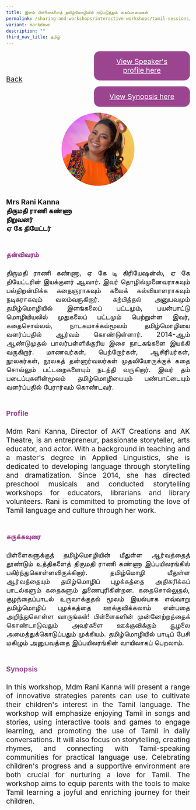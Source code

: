 ```yaml
---
title: இளம் பிள்ளைகளைத் தமிழ்மொழியில் ஈடுபடுத்தும் கைப்பாவைகள்
permalink: /sharing-and-workshops/interactive-workshops/tamil-sessions/tl6/
variant: markdown
description: ""
third_nav_title: தமிழ்
---
```

<style>
.entry-title{
  font-size: 2.25rem;
  font-weight: 700;
  margin-bottom: 2rem;
  text-align: center;
}
.entry-content p{
  text-align: justify;
}

.entry-title.supported-by{
  margin-bottom: 0;
  margin-top: 3rem;
}

.entry-content .buttons-container{
  align-items: center;
  column-gap: 1rem;
  display: flex;
  flex-wrap: wrap;
  justify-content: center;
}
.entry-content .buttons-container .btn-link{
  background-color: #7431e8;
  border-radius: 0.4rem;
  color: #fff;
  font-size: 1.5rem;
  margin-bottom: 1rem;
  padding: 15px 20px;
  text-align: center;
  text-decoration: none;
  width: 15rem;
}
.entry-content .buttons-container .btn-link:hover{
  background-color: lightgrey;
}

.entry-content.sharing-sessions{
  align-items: center;
  display: flex;
  flex-direction: column;
  row-gap: 1.5rem;
}
.entry-content.sharing-sessions .session-item{
  align-items: flex-start;
  background-color:#d84178;
  border-radius: 0.5rem;
  color: #ffffff;
  row-gap: 2rem;
  display: flex;
  font-size: 1.1rem;
  flex-direction: column;
  line-height: 1.2;
  justify-content: space-between;
  margin-bottom: 2rem;
  padding: 1rem;
  width: 100%;
}
.entry-content.sharing-sessions .session-item .lower-wrapper{
  display: flex;
  flex-direction: column;
  row-gap: 2rem;
  width: 100%;
}
.entry-content.sharing-sessions .session-item .session-link{
  border: 2px solid lightgrey;
  border-radius: 0.5rem;
  padding: 1rem;
  text-align: center;
}
.entry-content.sharing-sessions .session-item .session-link a{
  color: #ffffff;
}

.entry-content.sharing-sessions.malay-sessions .session-item{
  background-color: #a3c864;
}

.entry-content.sharing-sessions.tamil-sessions .session-item,
.entry-content.sharing-sessions.preschools-exhibitors .session-item{
  background-color: #9b4490;
}

.entry-content.sharing-sessions.english-sessions .session-item{
  background-color: #fa0;
}

.entry-content.sharing-sessions.primary-secondary-exhibitors .session-item{
  background-color: #a3c864;
}

.entry-content.sharing-sessions .session-item .session-link:hover{
  background-color: lightgrey;
}

.entry-content.sharing-session-item{
  font-size: 1.2rem;
}
.entry-content.sharing-session-item .sharing-sessions-nav{
  align-items: center;
  column-gap: 1rem;
  display: flex;
  flex-wrap: wrap;
  justify-content: space-between;
  padding-bottom: 1rem;
}
.entry-content.sharing-session-item .sharing-sessions-nav .inner-nav-wrapper{
  column-gap: 1rem;
  display: flex;
  flex: 2;
  flex-wrap: wrap;
  justify-content: flex-end;
  row-gap: 1rem;
}
.entry-content.sharing-session-item .sharing-sessions-nav .inner-nav-wrapper .nav-btn{
  background-color: #d84178;
  border-radius: 1rem;
  color: #fff;
  padding: 1rem 2rem;
  text-align: center;
  width: 100%;
}
.entry-content.sharing-session-item.malay-session .sharing-sessions-nav .inner-nav-wrapper .nav-btn{
  background-color: #a3c864;
}
.entry-content.sharing-session-item.tamil-session .sharing-sessions-nav .inner-nav-wrapper .nav-btn{
  background-color: #9b4490;
}
.entry-content.sharing-session-item.english-session .sharing-sessions-nav .inner-nav-wrapper .nav-btn{
  background-color: #fa0;
}
.entry-content.sharing-session-item .sharing-sessions-nav .inner-nav-wrapper .nav-btn:hover{
  background-color: lightgrey;
}
.entry-content.sharing-session-item .profile-photo-container{
  align-items: center;
  column-gap: 1rem;
  display: flex;
  flex-wrap: wrap;
  justify-content: space-between;
  row-gap: 1rem;
}
.entry-content.sharing-session-item .profile-photo{
  align-items: center;
  column-gap: 2rem;
  display: flex;
  flex-wrap: wrap;
  justify-content: center;
  row-gap: 2rem;
  margin-bottom: 2rem;
}
.entry-content.sharing-session-item .profile-photo img{
  border-radius: 100px;
  width: 200px;
}
.entry-content.sharing-session-item.awardee-item .profile-photo{
  width: 100%;
}
.entry-content.sharing-session-item .profile-name{
  font-weight: 700;
  margin-bottom: 3rem;
}
.entry-content.sharing-session-item h4{
  color: #d84178;
}
.entry-content.sharing-session-item.malay-session h4{
  color: #a3c864;
}
.entry-content.sharing-session-item.tamil-session h4{
  color: #9b4490;
}
.entry-content.sharing-session-item.english-session h4{
  color: #fa0;
}
.entry-content.sharing-session-item.awardee-item h3,
.entry-content.sharing-session-item.awardee-item h4{
  color: #4372d6;
}
.entry-content.sharing-session-item .section-wrapper{
  margin-bottom: 3rem;
}

.entry-content.awardees-container h4{
  font-weight: 700;
  margin-bottom: 3rem;
}
.entry-content.awardees-container a{
  text-decoration: none;
}
.entry-content.awardees-container .section-wrapper{
  margin-bottom: 10rem;
}
.entry-content.awardees-container .section-row{
  column-gap: 1rem;
  display: flex;
  flex-wrap: wrap;
  justify-content: space-around;
  row-gap: 1rem;
}
.entry-content.awardees-container .section-column{
  width: 30%;
}
.entry-content.awardees-container .awardee-wrapper{
  align-items: center;
  display: flex;
  flex-direction: column;
  justify-content: center;
  row-gap: 1rem;
}
.entry-content.awardees-container .awardee-wrapper .awardee-pic{
  width: 10rem;
}
.entry-content.awardees-container .awardee-wrapper .awardee-profile{
  color: #484848;
  text-align: center;
}
.entry-content.awardees-container .awardee-wrapper .name-english{
  font-size: 1.25rem;
  margin-bottom: 1rem;
}
.entry-content.awardees-container .awardee-wrapper .name-chinese{
  font-size: 1.25rem;
  margin-bottom: 1rem;
}

.entry-content .btntop{
  position: fixed;
  float: right;
  bottom: 20px;
  right: 80px;
  z-index: 99;
  boder: none;
  background-color: #3bb9ff;
  cursor: pointer;
  padding: 15px;
  boder-radius: 4px;
  color: #fff;
  font-weight: 600;
}

.coming-soon{
  color: #7431e8;
  font-size: 2rem;
  font-weight: 700;
  margin-top: 3rem;
  text-align: center;
}

@media all and (min-width: 40rem ){
  .entry-content.sharing-sessions{
    align-items: flex-start;
    display: flex;
    flex-direction: column;
    row-gap: 1.5rem;
  }

  
  .entry-content.sharing-sessions .session-item .lower-wrapper{
    align-items: center;
    flex-direction: row;
    justify-content: space-between;
  }

  .entry-content.sharing-session-item .sharing-sessions-nav .inner-nav-wrapper .nav-btn{
    width: 45%;
  }
}
</style>

<div class="entry-content sharing-session-item tamil-session">
<div class="sharing-sessions-nav">
<a href="/sharing-and-workshops/interactive-workshops/tamil-sessions/">Back</a>
<div class="inner-nav-wrapper">
<a class="nav-btn" href="#C1">View Speaker's profile here</a>
<a class="nav-btn" href="#C2">View Synopsis here</a>
</div>
</div>

<div class="profile-photo">
<img alt="Rani Kanna" src="/images/Interactive_workshops/rani-kanna.jpg">
</div>

<div class="profile-name">
Mrs Rani Kanna<br>
திருமதி ராணி கண்ணா<br>
நிறுவனர்<br>
ஏ கே தியேட்டர்
</div>

<div class="section-wrapper">
<h4 id="C1">தன்விவரம்</h4>
<p>
திருமதி ராணி கண்ணா, ஏ கே டி கிரியேஷன்ஸ், ஏ கே தியேட்டரின் இயக்குனர் ஆவார். இவர் தொழில்முனைவராகவும் பல்திறன்மிக்க கதைஞராகவும் கலைக் கல்வியாளராகவும் நடிகராகவும் வலம்வருகிறார். கற்பித்தல் அனுபவமும் தமிழ்மொழியில் இளங்கலைப் பட்டமும், பயன்பாட்டு மொழியியலில் முதுகலைப் பட்டமும் பெற்றுள்ள இவர், கதைசொல்லல், நாடகமாக்கல்மூலம் தமிழ்மொழியை வளர்ப்பதில் ஆர்வம் கொண்டுள்ளார். 2014-ஆம் ஆண்டுமுதல் பாலர்பள்ளிக்குரிய இசை நாடகங்களை இயக்கி வருகிறார். மாணவர்கள், பெற்றோர்கள், ஆசிரியர்கள், நூலகர்கள், நூலகத் தன்னார்வலர்கள் முதலியோருக்குக் கதை சொல்லும் பட்டறைகளையும் நடத்தி வருகிறார். இவர் தம் படைப்புகளின்மூலம் தமிழ்மொழியையும் பண்பாட்டையும் வளர்ப்பதில் பேரார்வம் கொண்டவர். 
</p>
</div>

<div class="section-wrapper">
<h4>Profile</h4>
<p>
Mdm Rani Kanna, Director of AKT Creations and AK Theatre, is an entrepreneur, passionate storyteller, arts educator, and actor. With a background in teaching and a master's degree in Applied Linguistics, she is dedicated to developing language through storytelling and dramatization. Since 2014, she has directed preschool musicals and conducted storytelling workshops for educators, librarians and library volunteers. Rani is committed to promoting the love of Tamil language and culture through her work.
</p>
</div>

<div class="section-wrapper">
<h4 id="C2">சுருக்கவுரை</h4> 
<p>
பிள்ளைகளுக்குத் தமிழ்மொழியின் மீதுள்ள ஆர்வத்தைத் தூண்டும் உத்திகளைத் திருமதி ராணி கண்ணா இப்பயிலரங்கில் பகிர்ந்துகொள்ளவிருக்கிறார். தமிழ்மொழி மீதுள்ள ஆர்வத்தையும் தமிழ்மொழிப் புழக்கத்தை அதிகரிக்கப் பாடல்களும் கதைகளும் துணைபுரிகின்றன. கதைசொல்லுதல், குழந்தைப்பாடல் உருவாக்குதல் மூலம் இயல்பாக எவ்வாறு தமிழ்மொழிப் புழக்கத்தை ஊக்குவிக்கலாம் என்பதை அறிந்துகொள்ள வாருங்கள்! பிள்ளைகளின் முன்னேற்றத்தைக் கொண்டாடுவதும் அவர்களை ஊக்குவிக்கும் சூழலை அமைத்துக்கொடுப்பதும் முக்கியம். தமிழ்மொழியில் பாடிப் பேசி மகிழும் அனுபவத்தை இப்பயிலரங்கின் வாயிலாகப் பெறலாம்.
</p>
</div>

<div class="section-wrapper">
<h4>Synopsis</h4> 
<p>
In this workshop, Mdm Rani Kanna will present a range of innovative strategies  parents can use to cultivate their children's interest in the Tamil language. The workshop will emphasize enjoying Tamil in songs and stories, using interactive tools and games to engage learning, and promoting the use of Tamil in daily conversations. It will also focus on storytelling, creating rhymes, and connecting with Tamil-speaking communities for practical language use. Celebrating  children's progress and a supportive environment are both crucial for nurturing a love for Tamil. The workshop aims to equip parents with the tools to make Tamil learning a joyful and enriching journey for their children.
</p>
</div>

<div class="section-wrapper">
</div>
</div>